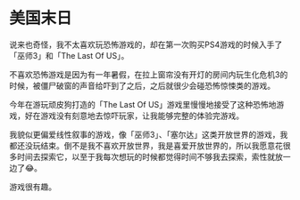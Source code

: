 # 美国末日


说来也奇怪，我不太喜欢玩恐怖游戏的，却在第一次购买PS4游戏的时候入手了「巫师3」和「The Last Of US」。
<!--more-->

不喜欢恐怖游戏是因为有一年暑假，在拉上窗帘没有开灯的房间内玩生化危机3的时候，被僵尸破窗的声音给吓到了之后，之后就很少会碰恐怖惊悚类的游戏。

今年在游玩顽皮狗打造的「The Last Of US」游戏里慢慢地接受了这种恐怖地游戏，好在游戏没有刻意地去惊吓玩家，让我能够完整的体验完游戏。

我貌似更偏爱线性叙事的游戏，像「巫师3」、「塞尔达」这类开放世界的游戏，我都还没玩结束。倒不是我不喜欢开放世界，我是喜爱开放世界的，所以我愿意花很多时间去探索它，以至于我每次想玩的时候都觉得时间不够我去探索，索性就放一边了😂。

游戏很有趣。

